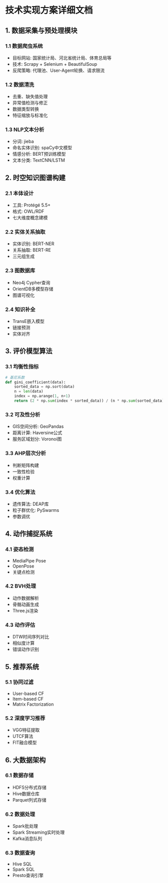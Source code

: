 # 技术实现方案详细文档

## 1. 数据采集与预处理模块

### 1.1 数据爬虫系统
- 目标网站: 国家统计局、河北省统计局、体育总局等
- 技术: Scrapy + Selenium + BeautifulSoup
- 反爬策略: 代理池、User-Agent轮换、请求限流

### 1.2 数据清洗
- 去重、缺失值处理
- 异常值检测与修正
- 数据类型转换
- 特征缩放与标准化

### 1.3 NLP文本分析
- 分词: jieba
- 命名实体识别: spaCy中文模型
- 情感分析: BERT预训练模型
- 文本分类: TextCNN/LSTM

## 2. 时空知识图谱构建

### 2.1 本体设计
- 工具: Protégé 5.5+
- 格式: OWL/RDF
- 七大维度概念建模

### 2.2 实体关系抽取
- 实体识别: BERT-NER
- 关系抽取: BERT-RE
- 三元组生成

### 2.3 图数据库
- Neo4j Cypher查询
- OrientDB多模型存储
- 图谱可视化

### 2.4 知识补全
- TransE嵌入模型
- 链接预测
- 实体对齐

## 3. 评价模型算法

### 3.1 均衡性指标
```python
# 基尼系数
def gini_coefficient(data):
    sorted_data = np.sort(data)
    n = len(data)
    index = np.arange(1, n+1)
    return (2 * np.sum(index * sorted_data)) / (n * np.sum(sorted_data)) - (n + 1) / n
```

### 3.2 可及性分析
- GIS空间分析: GeoPandas
- 距离计算: Haversine公式
- 服务区域划分: Voronoi图

### 3.3 AHP层次分析
- 判断矩阵构建
- 一致性检验
- 权重计算

### 3.4 优化算法
- 遗传算法: DEAP库
- 粒子群优化: PySwarms
- 参数调优

## 4. 动作捕捉系统

### 4.1 姿态检测
- MediaPipe Pose
- OpenPose
- 关键点检测

### 4.2 BVH处理
- 动作数据解析
- 骨骼动画生成
- Three.js渲染

### 4.3 动作评估
- DTW时间序列对比
- 相似度计算
- 错误动作识别

## 5. 推荐系统

### 5.1 协同过滤
- User-based CF
- Item-based CF
- Matrix Factorization

### 5.2 深度学习推荐
- VGG特征提取
- UTCF算法
- FIT融合模型

## 6. 大数据架构

### 6.1 数据存储
- HDFS分布式存储
- Hive数据仓库
- Parquet列式存储

### 6.2 数据处理
- Spark批处理
- Spark Streaming实时处理
- Kafka消息队列

### 6.3 数据查询
- Hive SQL
- Spark SQL
- Presto查询引擎
